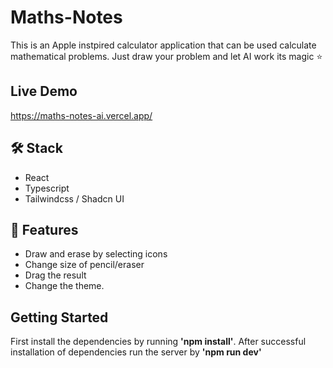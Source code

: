 # Maths-Notes
This is an Apple instpired calculator application that can be used calculate mathematical problems. Just draw your problem and let AI work its magic ⭐

## Live Demo
https://maths-notes-ai.vercel.app/


## 🛠️ Stack 
- React
- Typescript
- Tailwindcss / Shadcn UI

## 📗 Features
- Draw and erase by selecting icons
- Change size of pencil/eraser
- Drag the result
- Change the theme.

## Getting Started

First install the dependencies by running **'npm install'**. After successful installation of dependencies run the server by **'npm run dev'**
